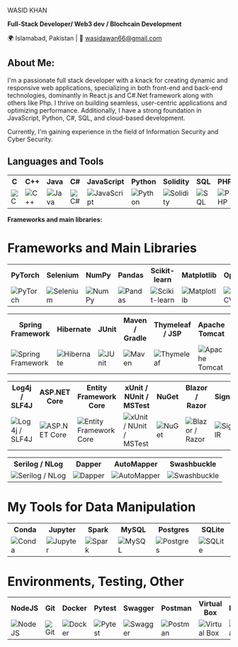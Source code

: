 WASID KHAN

**Full-Stack Developer/ Web3 dev / Blochcain Development**

🌍 Islamabad, Pakistan | 📧 wasidawan66@gmail.com

## About Me:
I'm a passionate full stack developer with a knack for creating dynamic and responsive web applications, specializing in both front-end and back-end technologies, dominantly in React.js and C#.Net framework along with others like Php. I thrive on building seamless, user-centric applications and optimizing performance. Additionally, I have a strong foundation in JavaScript, Python, C#, SQL, and cloud-based development.

Currently, I'm gaining experience in the field of Information Security and Cyber Security.

## Languages and Tools
<table>
  <tr>
    <th>C</th>
    <th>C++</th>
    <th>Java</th>
    <th>C#</th>
    <th>JavaScript</th>
    <th>Python</th>
    <th>Solidity</th>
    <th>SQL</th>
    <th>PHP</th>
  </tr>
  <tr>
    <td><img src="https://img.icons8.com/color/48/000000/c-programming.png" alt="C"></td>
    <td><img src="https://img.icons8.com/color/48/000000/c-plus-plus-logo.png" alt="C++"></td>
    <td><img src="https://img.icons8.com/color/48/000000/java-coffee-cup-logo.png" alt="Java"></td>
    <td><img src="https://img.icons8.com/color/48/000000/c-sharp-logo.png" alt="C#"></td>
    <td><img src="https://img.icons8.com/color/48/000000/javascript.png" alt="JavaScript"></td>
    <td><img src="https://img.icons8.com/color/48/000000/python.png" alt="Python"></td>
    <td><img src="https://img.icons8.com/ios-filled/50/000000/solidity.png" alt="Solidity"></td>
    <td><img src="https://img.icons8.com/ios-filled/50/000000/sql.png" alt="SQL"></td>
    <td><img src="https://img.icons8.com/officel/48/000000/php-logo.png" alt="PHP"></td>
  </tr>
</table>


**Frameworks and main libraries:**
# Frameworks and Main Libraries

<table>
  <tr>
    <th>PyTorch</th>
    <th>Selenium</th>
    <th>NumPy</th>
    <th>Pandas</th>
    <th>Scikit-learn</th>
    <th>Matplotlib</th>
    <th>OpenCV</th>
  </tr>
  <tr>
    <td><img src="https://img.icons8.com/color/48/000000/pytorch.png" alt="PyTorch"></td>
    <td><img src="https://img.icons8.com/ios/50/000000/selenium-test-automation.png" alt="Selenium"></td>
    <td><img src="https://img.icons8.com/color/48/000000/numpy.png" alt="NumPy"></td>
    <td><img src="https://img.icons8.com/color/48/000000/pandas.png" alt="Pandas"></td>
    <td><img src="https://img.icons8.com/color/48/000000/scikit-learn.png" alt="Scikit-learn"></td>
    <td><img src="https://img.icons8.com/color/48/000000/matplotlib.png" alt="Matplotlib"></td>
    <td><img src="https://img.icons8.com/color/48/000000/opencv.png" alt="OpenCV"></td>
  </tr>
</table>

<table>
  <tr>
    <th>Spring Framework</th>
    <th>Hibernate</th>
    <th>JUnit</th>
    <th>Maven / Gradle</th>
    <th>Thymeleaf / JSP</th>
    <th>Apache Tomcat</th>
    <th>Jackson / Gson</th>
  </tr>
  <tr>
    <td><img src="https://img.icons8.com/color/48/000000/spring-logo.png" alt="Spring Framework"></td>
    <td><img src="https://img.icons8.com/color/48/000000/hibernate.png" alt="Hibernate"></td>
    <td><img src="https://img.icons8.com/color/48/000000/junit.png" alt="JUnit"></td>
    <td><img src="https://img.icons8.com/color/48/000000/maven.png" alt="Maven"></td>
    <td><img src="https://img.icons8.com/color/48/000000/thymeleaf.png" alt="Thymeleaf"></td>
    <td><img src="https://img.icons8.com/color/48/000000/apache-tomcat.png" alt="Apache Tomcat"></td>
    <td><img src="https://img.icons8.com/color/48/000000/json.png" alt="Jackson / Gson"></td>
  </tr>
</table>

<table>
  <tr>
    <th>Log4j / SLF4J</th>
    <th>ASP.NET Core</th>
    <th>Entity Framework Core</th>
    <th>xUnit / NUnit / MSTest</th>
    <th>NuGet</th>
    <th>Blazor / Razor</th>
    <th>SignalR</th>
  </tr>
  <tr>
    <td><img src="https://img.icons8.com/color/48/000000/log.png" alt="Log4j / SLF4J"></td>
    <td><img src="https://img.icons8.com/color/48/000000/asp.png" alt="ASP.NET Core"></td>
    <td><img src="https://img.icons8.com/color/48/000000/database-restore.png" alt="Entity Framework Core"></td>
    <td><img src="https://img.icons8.com/color/48/000000/test.png" alt="xUnit / NUnit / MSTest"></td>
    <td><img src="https://img.icons8.com/color/48/000000/package-manager.png" alt="NuGet"></td>
    <td><img src="https://img.icons8.com/color/48/000000/razor-page.png" alt="Blazor / Razor"></td>
    <td><img src="https://img.icons8.com/color/48/000000/real-time.png" alt="SignalR"></td>
  </tr>
</table>

<table>
  <tr>
    <th>Serilog / NLog</th>
    <th>Dapper</th>
    <th>AutoMapper</th>
    <th>Swashbuckle</th>
  </tr>
  <tr>
    <td><img src="https://img.icons8.com/color/48/000000/log.png" alt="Serilog / NLog"></td>
    <td><img src="https://img.icons8.com/color/48/000000/code.png" alt="Dapper"></td>
    <td><img src="https://img.icons8.com/color/48/000000/mirror.png" alt="AutoMapper"></td>
    <td><img src="https://img.icons8.com/color/48/000000/api-settings.png" alt="Swashbuckle"></td>
  </tr>
</table>

# My Tools for Data Manipulation

<table>
  <tr>
    <th>Conda</th>
    <th>Jupyter</th>
    <th>Spark</th>
    <th>MySQL</th>
    <th>Postgres</th>
    <th>SQLite</th>
  </tr>
  <tr>
    <td><img src="https://img.icons8.com/windows/48/000000/conda.png" alt="Conda"></td>
    <td><img src="https://img.icons8.com/windows/48/000000/jupyter-notebook.png" alt="Jupyter"></td>
    <td><img src="https://img.icons8.com/ios-filled/50/000000/apache-spark.png" alt="Spark"></td>
    <td><img src="https://img.icons8.com/ios-filled/50/000000/mysql.png" alt="MySQL"></td>
    <td><img src="https://img.icons8.com/ios-filled/50/000000/postgresql.png" alt="Postgres"></td>
    <td><img src="https://img.icons8.com/ios-filled/50/000000/sqlite.png" alt="SQLite"></td>
  </tr>
</table>

# Environments, Testing, Other

<table>
  <tr>
    <th>NodeJS</th>
    <th>Git</th>
    <th>Docker</th>
    <th>Pytest</th>
    <th>Swagger</th>
    <th>Postman</th>
    <th>Virtual Box</th>
    <th>HardHat</th>
  </tr>
  <tr>
    <td><img src="https://img.icons8.com/color/48/000000/nodejs.png" alt="NodeJS"></td>
    <td><img src="https://img.icons8.com/color/48/000000/git.png" alt="Git"></td>
    <td><img src="https://img.icons8.com/color/48/000000/docker.png" alt="Docker"></td>
    <td><img src="https://img.icons8.com/material-outlined/48/000000/pytest.png" alt="Pytest"></td>
    <td><img src="https://img.icons8.com/ios-filled/50/000000/swagger.png" alt="Swagger"></td>
    <td><img src="https://img.icons8.com/dusk/64/000000/postman-api.png" alt="Postman"></td>
    <td><img src="https://img.icons8.com/color/48/000000/virtualbox.png" alt="Virtual Box"></td>
    <td><img src="https://img.icons8.com/color/48/000000/construction-worker.png" alt="HardHat"></td>
  </tr>
</table>

